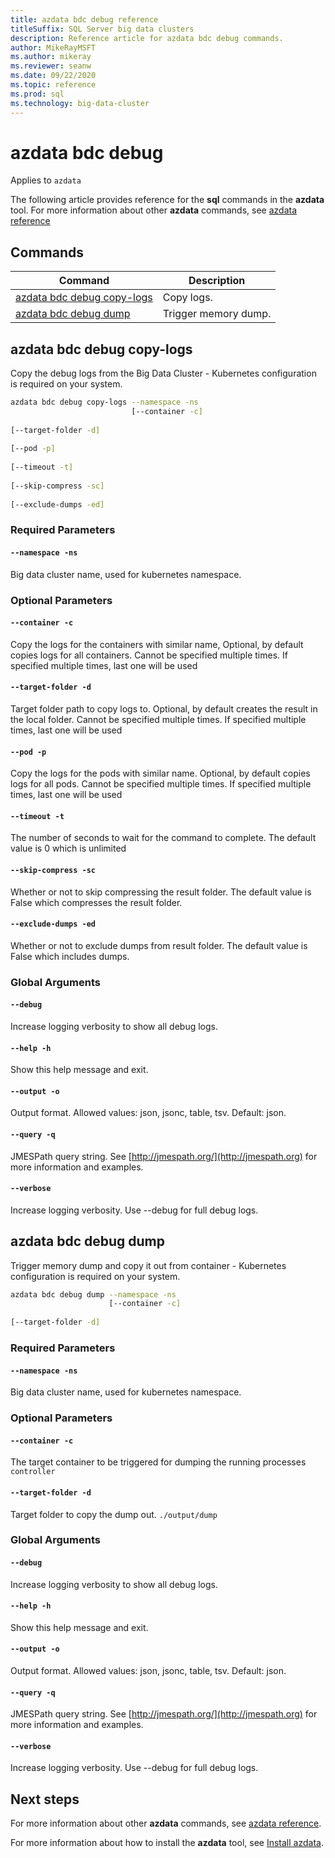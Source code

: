 ```yaml
---
title: azdata bdc debug reference
titleSuffix: SQL Server big data clusters
description: Reference article for azdata bdc debug commands.
author: MikeRayMSFT
ms.author: mikeray
ms.reviewer: seanw
ms.date: 09/22/2020
ms.topic: reference
ms.prod: sql
ms.technology: big-data-cluster
---
```


# azdata bdc debug

Applies to `azdata`

The following article provides reference for the **sql** commands in the **azdata** tool. For more information about other **azdata** commands, see [azdata reference](reference-azdata.md)

## Commands

|Command|Description|
| --- | --- |
[azdata bdc debug copy-logs](#azdata-bdc-debug-copy-logs) | Copy logs.
[azdata bdc debug dump](#azdata-bdc-debug-dump) | Trigger memory dump.
## azdata bdc debug copy-logs
Copy the debug logs from the Big Data Cluster - Kubernetes configuration is required on your system.
```bash
azdata bdc debug copy-logs --namespace -ns 
                           [--container -c]  
                           
[--target-folder -d]  
                           
[--pod -p]  
                           
[--timeout -t]  
                           
[--skip-compress -sc]  
                           
[--exclude-dumps -ed]
```
### Required Parameters
#### `--namespace -ns`
Big data cluster name, used for kubernetes namespace.
### Optional Parameters
#### `--container -c`
Copy the logs for the containers with similar name, Optional, by default copies logs for all containers. Cannot be specified multiple times. If specified multiple times, last one will be used
#### `--target-folder -d`
Target folder path to copy logs to. Optional, by default creates the result in the local folder.  Cannot be specified multiple times. If specified multiple times, last one will be used
#### `--pod -p`
Copy the logs for the pods with similar name. Optional, by default copies logs for all pods. Cannot be specified multiple times. If specified multiple times, last one will be used
#### `--timeout -t`
The number of seconds to wait for the command to complete. The default value is 0 which is unlimited
#### `--skip-compress -sc`
Whether or not to skip compressing the result folder. The default value is False which compresses the result folder.
#### `--exclude-dumps -ed`
Whether or not to exclude dumps from result folder. The default value is False which includes dumps.
### Global Arguments
#### `--debug`
Increase logging verbosity to show all debug logs.
#### `--help -h`
Show this help message and exit.
#### `--output -o`
Output format.  Allowed values: json, jsonc, table, tsv.  Default: json.
#### `--query -q`
JMESPath query string. See [http://jmespath.org/](http://jmespath.org) for more information and examples.
#### `--verbose`
Increase logging verbosity. Use --debug for full debug logs.
## azdata bdc debug dump
Trigger memory dump and copy it out from container - Kubernetes configuration is required on your system.
```bash
azdata bdc debug dump --namespace -ns 
                      [--container -c]  
                      
[--target-folder -d]
```
### Required Parameters
#### `--namespace -ns`
Big data cluster name, used for kubernetes namespace.
### Optional Parameters
#### `--container -c`
The target container to be triggered for dumping the running processes
`controller`
#### `--target-folder -d`
Target folder to copy the dump out.
`./output/dump`
### Global Arguments
#### `--debug`
Increase logging verbosity to show all debug logs.
#### `--help -h`
Show this help message and exit.
#### `--output -o`
Output format.  Allowed values: json, jsonc, table, tsv.  Default: json.
#### `--query -q`
JMESPath query string. See [http://jmespath.org/](http://jmespath.org) for more information and examples.
#### `--verbose`
Increase logging verbosity. Use --debug for full debug logs.

## Next steps

For more information about other **azdata** commands, see [azdata reference](reference-azdata.md). 

For more information about how to install the **azdata** tool, see [Install azdata](..\install\deploy-install-azdata.md).

